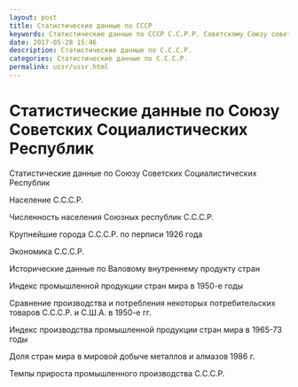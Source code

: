```yaml
---
layout: post
title: Статистические данные по СССР
keywords: Статистические данные по СССР С.С.Р.Р. Советскому Союзу советских социалистических республик
date: 2017-05-28 15:46
description: Статистические данные по С.С.С.Р.
categories: Статистические данные по С.С.С.Р.
permalink: ussr/ussr.html
---
```


# Статистические данные по Союзу Советских Социалистических Республик



Статистические данные по Союзу Советских Социалистических Республик


Население С.С.С.Р.


Численность населения Союзных республик С.С.С.Р.


Крупнейшие города С.С.С.Р. по перписи 1926 года



Экономика С.С.С.Р.


Исторические данные по Валовому внутреннему продукту стран


Индекс промышленной продукции стран мира в 1950-е годы


Сравнение производства и потребления некоторых потребительских товаров С.С.С.Р. и С.Ш.А. в 1950-е гг.


Индекс производства промышленной продукции стран мира в 1965-73 годы


Доля стран мира в мировой добыче металлов и алмазов 1986 г.


Темпы прироста промышленного производства С.С.С.Р.







		
		
